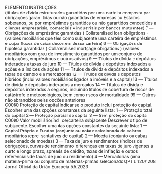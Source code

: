  
ELEMENTO  INSTRUÇÕES  
(títulos de dívida estruturados garantidos por uma carteira composta por obrigações garan ­
tidas ou não garantidas de empresas ou Estados soberanos, ou por empréstimos garantidos 
ou não garantidos concedidos a clientes empresariais, comerciais e industriais por bancos 
mutuantes) 
7 — Obrigações de empréstimo garantidas ( Collateralised loan obligations ) 
(valores mobiliários que têm como subjacente uma carteira de empréstimos e cujos fluxos de 
caixa decorrem dessa carteira) 
8 — Obrigações de hipoteca garantidas ( Collateralised mortgage obligations ) 
(valores mobiliários com grau de investimento garantidos por um conjunto de obrigações, 
empréstimos e outros ativos) 
9 — Títulos de dívida e depósitos indexados a taxas de juro 
10 — Títulos de dívida e depósitos indexados a ações e a índices de ações 
11 — Títulos de dívida e depósitos indexados a taxas de câmbio e a mercadorias 
12 — Títulos de dívida e depósitos híbridos 
(inclui valores mobiliários ligados a imóveis e a capital) 
13 — Títulos de dívida e depósitos indexados a mercados 
14 — Títulos de dívida e depósitos indexados a seguros, incluindo títulos de cobertura de 
riscos de catástrofe e meteorológicos, bem como riscos de mortalidade 
99 — Outros não abrangidos pelas opções anteriores  
C0080  Proteção de capital  Indicar se o produto inclui proteção do capital. Escolher uma das opções constantes da 
seguinte lista: 
1 — Proteção total do capital 
2 — Proteção parcial do capital 
3 — Sem proteção do capital  
C0090  Valor mobiliário/índi ­
ce/carteira subjacente  Descrever o tipo de subjacente. Escolher uma das opções constantes da seguinte lista: 
1 — Capital Próprio e Fundos (conjunto ou cabaz selecionado de valores mobiliários repre ­
sentativos de capital) 
2 — Moeda (conjunto ou cabaz selecionado de moedas) 
3 — Taxa de juro e rendimentos (índices de obrigações, curvas de rendimento, diferenças em 
taxas de juro vigentes a curto e longo prazo,  spreads  de crédito, taxas de inflação e outros 
referenciais de taxas de juro ou rendimento) 
4 — Mercadorias (uma matéria-prima ou conjunto de matérias-primas selecionados)PT  L 120/1208 Jornal Oficial da União Europeia 5.5.2023